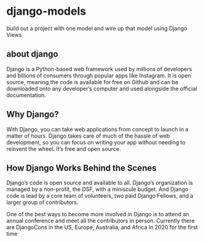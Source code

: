 # django-models

build out a project with one model and wire up that model using Django Views

## about django

Django is a Python-based web framework used by millions of developers and billions of consumers through popular apps like Instagram. It is open source, meaning the code is available for free on Github and can be downloaded onto any developer’s computer and used alongside the official documentation.

## Why Django?

With Django, you can take web applications from concept to launch in a matter of hours. Django takes care of much of the hassle of web development, so you can focus on writing your app without needing to reinvent the wheel. It’s free and open source.

## How Django Works Behind the Scenes

Django’s code is open source and available to all. Django’s organization is managed by a non-profit, the DSF, with a miniscule budget. And Django code is lead by a core team of volunteers, two paid Django Fellows, and a larger group of contributors.

One of the best ways to become more involved in Django is to attend an annual conference and meet all the contributors in person. Currently there are DjangoCons in the US, Europe, Australia, and Africa in 2020 for the first time
